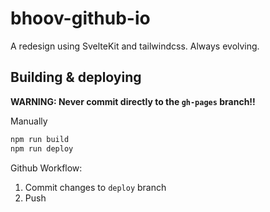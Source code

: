 # bhoov-github-io

A redesign using SvelteKit and tailwindcss. Always evolving.

## Building & deploying

**WARNING: Never commit directly to the `gh-pages` branch!!**

Manually

```bash
npm run build
npm run deploy
```

Github Workflow:

1. Commit changes to `deploy` branch
2. Push
